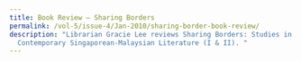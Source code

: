 ```yaml
---
title: Book Review – Sharing Borders
permalink: /vol-5/issue-4/Jan-2010/sharing-border-book-review/
description: "Librarian Gracie Lee reviews Sharing Borders: Studies in
  Contemporary Singaporean-Malaysian Literature (I & II). "
---
```


